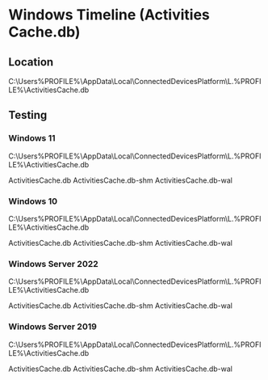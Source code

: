 # Windows Timeline (Activities Cache.db)

## Location
C:\Users\%PROFILE%\AppData\Local\ConnectedDevicesPlatform\L.%PROFILE%\ActivitiesCache.db

## Testing

### Windows 11
C:\Users\%PROFILE%\AppData\Local\ConnectedDevicesPlatform\L.%PROFILE%\ActivitiesCache.db

ActivitiesCache.db
ActivitiesCache.db-shm
ActivitiesCache.db-wal

### Windows 10
C:\Users\%PROFILE%\AppData\Local\ConnectedDevicesPlatform\L.%PROFILE%\ActivitiesCache.db

ActivitiesCache.db
ActivitiesCache.db-shm
ActivitiesCache.db-wal

### Windows Server 2022
C:\Users\%PROFILE%\AppData\Local\ConnectedDevicesPlatform\L.%PROFILE%\ActivitiesCache.db

ActivitiesCache.db
ActivitiesCache.db-shm
ActivitiesCache.db-wal

### Windows Server 2019
C:\Users\%PROFILE%\AppData\Local\ConnectedDevicesPlatform\L.%PROFILE%\ActivitiesCache.db

ActivitiesCache.db
ActivitiesCache.db-shm
ActivitiesCache.db-wal
